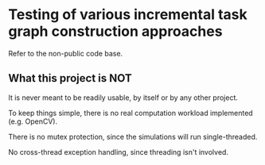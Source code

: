 # Testing of various incremental task graph construction approaches

Refer to the non-public code base.

## What this project is NOT

It is never meant to be readily usable, by itself or by any other project.

To keep things simple, there is no real computation workload implemented (e.g. OpenCV).

There is no mutex protection, since the simulations will run single-threaded.

No cross-thread exception handling, since threading isn't involved.
